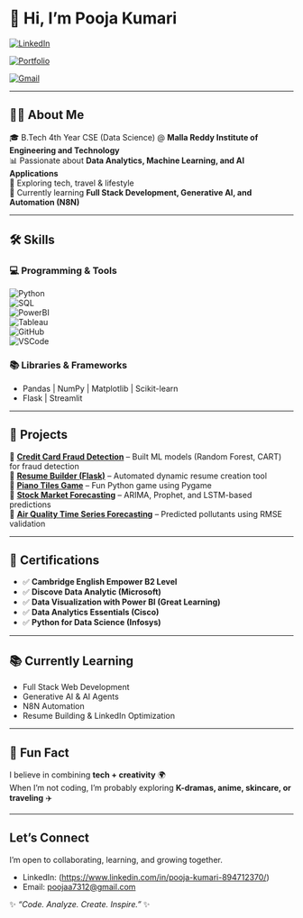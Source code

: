 # 🌸 Hi, I’m Pooja Kumari  

[![LinkedIn](https://img.shields.io/badge/LinkedIn-Connect-blue?style=flat-square&logo=linkedin)](https://www.linkedin.com/in/pooja-kumari-894712370/)

[![Portfolio](https://img.shields.io/badge/Portfolio-Visit-green?style=flat-square&logo=google-chrome)](https://pooja-kumari-data-analys-lzwhofd.gamma.site/) 

[![Gmail](https://img.shields.io/badge/Email-Contact-red?style=flat-square&logo=gmail)](mailto:poojaa7312@gmail.com)  

---

## 👩‍💻 About Me  
🎓 B.Tech 4th Year CSE (Data Science) @ **Malla Reddy Institute of Engineering and Technology**  
📊 Passionate about **Data Analytics, Machine Learning, and AI Applications**  
🎥 Exploring tech, travel & lifestyle  
🌱 Currently learning **Full Stack Development, Generative AI, and Automation (N8N)**  

---

## 🛠️ Skills  

### 💻 Programming & Tools  
![Python](https://img.shields.io/badge/Python-3776AB?style=for-the-badge&logo=python&logoColor=white)  
![SQL](https://img.shields.io/badge/SQL-025E8C?style=for-the-badge&logo=database&logoColor=white)  
![PowerBI](https://img.shields.io/badge/PowerBI-F2C811?style=for-the-badge&logo=power-bi&logoColor=black)  
![Tableau](https://img.shields.io/badge/Tableau-E97627?style=for-the-badge&logo=tableau&logoColor=white)  
![GitHub](https://img.shields.io/badge/GitHub-181717?style=for-the-badge&logo=github&logoColor=white)  
![VSCode](https://img.shields.io/badge/VSCode-0078D7?style=for-the-badge&logo=visual-studio-code&logoColor=white)  

### 📚 Libraries & Frameworks  
- Pandas | NumPy | Matplotlib | Scikit-learn  
- Flask | Streamlit  

---

## 📂 Projects  

🔹 **[Credit Card Fraud Detection](#)** – Built ML models (Random Forest, CART) for fraud detection  
🔹 **[Resume Builder (Flask)](#)** – Automated dynamic resume creation tool  
🔹 **[Piano Tiles Game](#)** – Fun Python game using Pygame  
🔹 **[Stock Market Forecasting](#)** – ARIMA, Prophet, and LSTM-based predictions  
🔹 **[Air Quality Time Series Forecasting](#)** – Predicted pollutants using RMSE validation  

---

## 🏅 Certifications  
- ✅ **Cambridge English Empower B2 Level**  
- ✅ **Discove Data Analytic (Microsoft)**  
- ✅ **Data Visualization with Power BI (Great Learning)**  
- ✅ **Data Analytics Essentials (Cisco)**
- ✅ **Python for Data Science (Infosys)** 

---

## 📚 Currently Learning  
- Full Stack Web Development  
- Generative AI & AI Agents  
- N8N Automation  
- Resume Building & LinkedIn Optimization  


---

## 🌟 Fun Fact  
I believe in combining **tech + creativity** 🌍  
When I’m not coding, I’m probably exploring **K-dramas, anime, skincare, or traveling** ✈️  

---
##  Let’s Connect
I’m open to collaborating, learning, and growing together.  
-  LinkedIn: (https://www.linkedin.com/in/pooja-kumari-894712370/)  
-  Email: poojaa7312@gmail.com  

✨ *“Code. Analyze. Create. Inspire.”* ✨  
